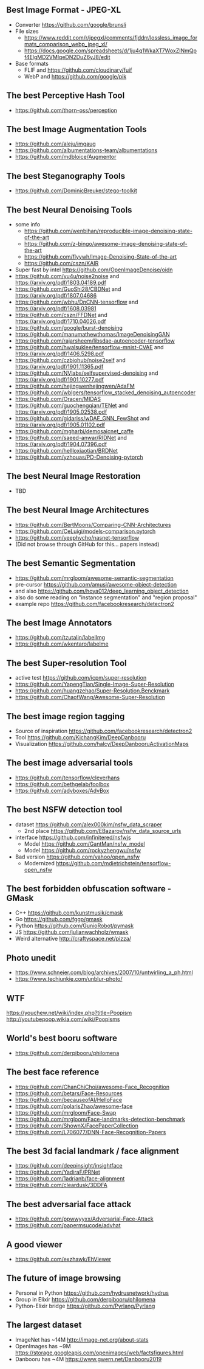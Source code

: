 ## Best Image Format - JPEG-XL
- Converter https://github.com/google/brunsli
- File sizes
  - https://www.reddit.com/r/jpegxl/comments/fjddrr/lossless_image_formats_comparison_webp_jpeg_xl/
  - https://docs.google.com/spreadsheets/d/1ju4q1WkaXT7WoxZINmQpf4ElgMD2VMlqeDN2DuZ6yJ8/edit
- Base formats
  - FLIF and https://github.com/cloudinary/fuif
  - WebP and https://github.com/google/pik

## The best Perceptive Hash Tool
- https://github.com/thorn-oss/perception

## The best Image Augmentation Tools
- https://github.com/aleju/imgaug
- https://github.com/albumentations-team/albumentations
- https://github.com/mdbloice/Augmentor

## The best Steganography Tools
- https://github.com/DominicBreuker/stego-toolkit

## The best Neural Denoising Tools
- some info
  - https://github.com/wenbihan/reproducible-image-denoising-state-of-the-art
  - https://github.com/z-bingo/awesome-image-denoising-state-of-the-art
  - https://github.com/flyywh/Image-Denoising-State-of-the-art
  - https://github.com/cszn/KAIR
- Super fast by intel https://github.com/OpenImageDenoise/oidn
- https://github.com/yu4u/noise2noise and https://arxiv.org/pdf/1803.04189.pdf
- https://github.com/GuoShi28/CBDNet and https://arxiv.org/pdf/1807.04686
- https://github.com/wbhu/DnCNN-tensorflow and https://arxiv.org/pdf/1608.03981
- https://github.com/cszn/FFDNet and https://arxiv.org/pdf/1710.04026.pdf
- https://github.com/google/burst-denoising
- https://github.com/manumathewthomas/ImageDenoisingGAN
- https://github.com/rajarsheem/libsdae-autoencoder-tensorflow
- https://github.com/hwalsuklee/tensorflow-mnist-CVAE and https://arxiv.org/pdf/1406.5298.pdf
- https://github.com/czbiohub/noise2self and https://arxiv.org/pdf/1901.11365.pdf
- https://github.com/NVlabs/selfsupervised-denoising and https://arxiv.org/pdf/1901.10277.pdf
- https://github.com/hejingwenhejingwen/AdaFM
- https://github.com/wblgers/tensorflow_stacked_denoising_autoencoder
- https://github.com/Oracen/MIDAS
- https://github.com/guochengqian/TENet and https://arxiv.org/pdf/1905.02538.pdf
- https://github.com/gidariss/wDAE_GNN_FewShot and https://arxiv.org/pdf/1905.01102.pdf
- https://github.com/mgharbi/demosaicnet_caffe
- https://github.com/saeed-anwar/RIDNet and https://arxiv.org/pdf/1904.07396.pdf
- https://github.com/hellloxiaotian/BRDNet
- https://github.com/yzhouas/PD-Denoising-pytorch

## The best Neural Image Restoration
- TBD

## The best Neural Image Architectures
- https://github.com/BertMoons/Comparing-CNN-Architectures
- https://github.com/CeLuigi/models-comparison.pytorch
- https://github.com/yeephycho/nasnet-tensorflow
- (Did not browse through GitHub for this... papers instead)

## The best Semantic Segmentation
  - https://github.com/mrgloom/awesome-semantic-segmentation
  - pre-cursor https://github.com/amusi/awesome-object-detection
  - and also https://github.com/hoya012/deep_learning_object_detection
  - also do some reading on "instance segmentation" and "region proposal"
  - example repo https://github.com/facebookresearch/detectron2

## The best Image Annotators
- https://github.com/tzutalin/labelImg
- https://github.com/wkentaro/labelme

## The best Super-resolution Tool
- active test https://github.com/icpm/super-resolution
- https://github.com/YapengTian/Single-Image-Super-Resolution
- https://github.com/huangzehao/Super-Resolution.Benckmark
- https://github.com/ChaofWang/Awesome-Super-Resolution

## The best image region tagging
- Source of inspiration https://github.com/facebookresearch/detectron2
- Tool https://github.com/KichangKim/DeepDanbooru
- Visualization https://github.com/halcy/DeepDanbooruActivationMaps

## The best image adversarial tools
- https://github.com/tensorflow/cleverhans
- https://github.com/bethgelab/foolbox
- https://github.com/advboxes/AdvBox

## The best NSFW detection tool
- dataset https://github.com/alex000kim/nsfw_data_scraper
  - 2nd place https://github.com/EBazarov/nsfw_data_source_urls
- interface https://github.com/infinitered/nsfwjs
  - Model https://github.com/GantMan/nsfw_model
  - Model https://github.com/rockyzhengwu/nsfw
- Bad version https://github.com/yahoo/open_nsfw
  - Modernized https://github.com/mdietrichstein/tensorflow-open_nsfw

## The best forbidden obfuscation software - GMask
- C++ https://github.com/kunstmusik/cmask
- Go https://github.com/fggp/gmask
- Python https://github.com/GunioRobot/pymask
- JS https://github.com/julianwachholz/wmask
- Weird alternative http://craftyspace.net/pizza/

## Photo unedit
- https://www.schneier.com/blog/archives/2007/10/untwirling_a_ph.html
- https://www.techjunkie.com/unblur-photo/

## WTF
https://youchew.net/wiki/index.php?title=Poopism
http://youtubepoop.wikia.com/wiki/Poopisms

## World's best booru software
- https://github.com/derpibooru/philomena

## The best face reference
- https://github.com/ChanChiChoi/awesome-Face_Recognition
- https://github.com/betars/Face-Resources
- https://github.com/becauseofAI/HelloFace
- https://github.com/polarisZhao/awesome-face
- https://github.com/mrgloom/Face-Swap
- https://github.com/mrgloom/Face-landmarks-detection-benchmark
- https://github.com/ShownX/FacePaperCollection
- https://github.com/L706077/DNN-Face-Recognition-Papers

## The best 3d facial landmark / face alignment
- https://github.com/deepinsight/insightface
- https://github.com/YadiraF/PRNet
- https://github.com/1adrianb/face-alignment
- https://github.com/cleardusk/3DDFA

## The best adversarial face attack
- https://github.com/ppwwyyxx/Adversarial-Face-Attack
- https://github.com/papermsucode/advhat

## A good viewer
- https://github.com/exzhawk/EhViewer

## The future of image browsing
- Personal in Python https://github.com/hydrusnetwork/hydrus
- Group in Elixir https://github.com/derpibooru/philomena
- Python-Elixir bridge https://github.com/Pyrlang/Pyrlang

## The largest dataset
- ImageNet has ~14M http://image-net.org/about-stats
- OpenImages has ~9M https://storage.googleapis.com/openimages/web/factsfigures.html
- Danbooru has ~4M https://www.gwern.net/Danbooru2019

